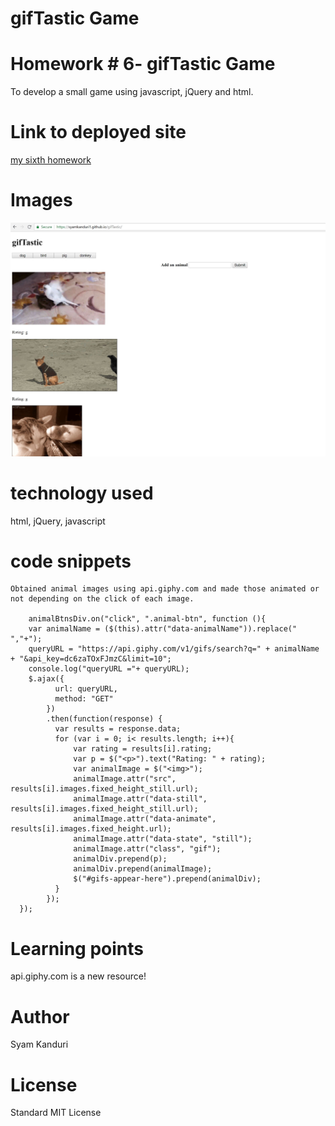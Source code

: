 # gifTastic Game

<!-- Put the name of the project after the # -->
<!-- the # means h1  -->
# Homework # 6- gifTastic Game

<!-- Put a description of what the project is -->
To develop a small game using javascript, jQuery and html. 

# Link to deployed site
<!-- make a link to the deployed site --> 
<!-- [What the user will see](the link to the deployed site) -->
[my sixth homework](https://syamkanduri1.github.io/gifTastic/)



# Images
<!-- take a picture of the image and add it into the readme  -->
<!-- ![image title](path or link to image) -->

![Solution Outline](./Solution-Image.JPG)

# technology used
<!-- make a list of technology used -->
<!-- what you used for this web app, like html css -->

html, jQuery, javascript
<!-- 
1. First ordered list item
2. Another item
⋅⋅* Unordered sub-list. 
1. Actual numbers don't matter, just that it's a number
⋅⋅1. Ordered sub-list
4. And another item. 
-->


# code snippets
<!-- put snippets of code inside ``` ``` so it will look like code -->
<!-- if you want to put blockquotes use a > -->

```
Obtained animal images using api.giphy.com and made those animated or not depending on the click of each image.
    
    animalBtnsDiv.on("click", ".animal-btn", function (){
    var animalName = ($(this).attr("data-animalName")).replace(" ","+");
    queryURL = "https://api.giphy.com/v1/gifs/search?q=" + animalName + "&api_key=dc6zaTOxFJmzC&limit=10";
    console.log("queryURL ="+ queryURL);
    $.ajax({
          url: queryURL,
          method: "GET"
        })
        .then(function(response) {
          var results = response.data;
          for (var i = 0; i< results.length; i++){
              var rating = results[i].rating;
              var p = $("<p>").text("Rating: " + rating);
              var animalImage = $("<img>");
              animalImage.attr("src", results[i].images.fixed_height_still.url);
              animalImage.attr("data-still", results[i].images.fixed_height_still.url);
              animalImage.attr("data-animate", results[i].images.fixed_height.url);
              animalImage.attr("data-state", "still");
              animalImage.attr("class", "gif");
              animalDiv.prepend(p);
              animalDiv.prepend(animalImage);
              $("#gifs-appear-here").prepend(animalDiv);
          }
        });
  });

```


# Learning points
<!-- Learning points where you would write what you thought was helpful -->
api.giphy.com is a new resource!

# Author 
Syam Kanduri

# License
Standard MIT License